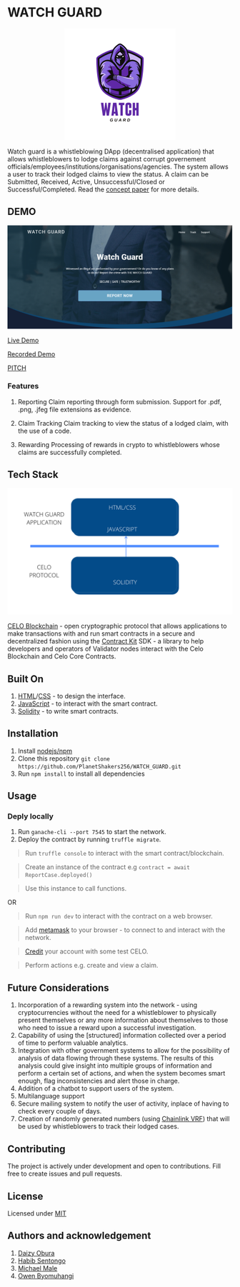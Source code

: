# WATCH GUARD
<!-- <span style="display:block;text-align:center">![Watch guard](assets\watchguard_logo.png)</span> -->
<span style="display:block;text-align:center;margin:auto"><img width="250" src="assets\watchguard_logo.png"></span>

Watch guard is a whistleblowing DApp (decentralised application) that allows whistleblowers to lodge claims against corrupt governement officials/employees/institutions/organisations/agencies. The system allows a user to track their lodged claims to view the status. A claim can be Submitted, Received, Active, Unsuccessful/Closed or Successful/Completed.
Read the [concept paper](Concept.md) for more details. 

## DEMO

<span style="display:block;text-align:center;margin:auto"><img width="850" src="assets\front-page.PNG"></span>


[Live Demo](https://planetshakers256.github.io/WATCH_GUARD/src/)

[Recorded Demo](https://youtu.be/YULmSC0Y2Q8)

[PITCH](https://docs.google.com/presentation/d/1vCgTEG_NUlX_sR1xGN78GTB8JrIXkjV5lfuGjxdj8AA/edit?usp=sharing)

### Features

1. Reporting
Claim reporting through form submission.
Support for .pdf, .png, .jfeg file extensions as evidence.

2. Claim Tracking
Claim tracking to view the status of a lodged claim, with the use of a code.

3. Rewarding
Processing of rewards in crypto to whistleblowers whose claims are successfully completed.

## Tech Stack

<span style="display:block;text-align:center"><img width="600" src="assets\arch.png"></span>

[CELO Blockchain](https://github.com/celo-org/celo-blockchain) - open cryptographic protocol that allows applications to make transactions with and run smart contracts in a secure and decentralized fashion using the [Contract Kit](https://github.com/celo-org/celo-monorepo/tree/master/packages/contractkit) SDK - a library to help developers and operators of Validator nodes interact with the Celo Blockchain and Celo Core Contracts.

## Built On

1. [HTML](https://www.w3schools.com/html/html_intro.asp)/[CSS](https://www.w3schools.com/css/) - to design the interface.
2. [JavaScript](https://www.w3schools.com/js/DEFAULT.asp) - to interact with the smart contract.
3. [Solidity](https://docs.soliditylang.org/en/v0.7.4/) - to write smart contracts.


## Installation

1. Install [nodejs/npm](https://nodejs.org/en/)
2. Clone this repository `git clone https://github.com/PlanetShakers256/WATCH_GUARD.git`
3. Run `npm install` to install all dependencies

## Usage 
### Deply locally
1. Run `ganache-cli --port 7545` to start the network.
2. Deploy the contract by running `truffle migrate`.

>Run `truffle console` to interact with the smart contract/blockchain.

>Create an instance of the contract e.g `contract = await ReportCase.deployed()`

>Use this instance to call functions.

OR

> Run `npm run dev` to interact with the contract on a web browser.

> Add [metamask](https://metamask.io/) to your browser - to connect to and interact with the network.

> [Credit](https://celo.org/developers/faucet) your account with some test CELO.

> Perform actions e.g. create and view a claim.

## Future Considerations

1. Incorporation of a rewarding system into the network - using cryptocurrencies without the need for a whistleblower to physically present themselves or any more information about themselves to those who need to issue a reward upon a successful investigation.
2. Capability of using the [structured] information collected over a period of time to perform valuable analytics.
3. Integration with other government systems to allow for the possibility of analysis of data flowing through these systems. The results of this analysis could give insight into multiple groups of information and perform a certain set of actions, and when the system becomes smart enough, flag inconsistencies and alert those in charge.
4. Addition of a chatbot to support users of the system.
5. Multilanguage support
6. Secure mailing system to notify the user of activity, inplace of having to check every couple of days.
7. Creation of randomly generated numbers (using [Chainlink VRF](https://docs.chain.link/docs/chainlink-vrf-api-reference)) that will be used by whistleblowers to track their lodged cases.

## Contributing

The project is actively under development and open to contributions. Fill free to create issues and pull requests.

## License

Licensed under [MIT](LICENSE)

## Authors and acknowledgement

1. [Daizy Obura](https://github.com/dxania)
2. [Habib Sentongo](https://github.com/HabibSentongo)
3. [Michael Male](https://github.com/malmike)
4. [Owen Byomuhangi](https://github.com/owenbob)

